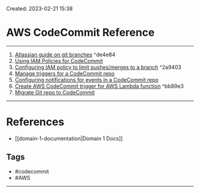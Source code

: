 Created: 2023-02-21 15:38
# AWS CodeCommit Reference
---
1. [Atlassian guide on git branches](https://www.atlassian.com/git/tutorials/using-branches) ^de4e84
2. [Using IAM Policies for CodeCommit](https://docs.aws.amazon.com/codecommit/latest/userguide/auth-and-access-control-iam-identity-based-access-control.html)
3. [Configuring IAM policy to limit pushes/merges to a branch](https://aws.amazon.com/blogs/devops/refining-access-to-branches-in-aws-codecommit/) ^2a9403
4. [Manage triggers for a CodeCommit repo](https://docs.aws.amazon.com/codecommit/latest/userguide/how-to-notify.html)
5. [Configuring notifications for events in a CodeCommit repo](https://docs.aws.amazon.com/codecommit/latest/userguide/how-to-repository-email.html)
6. [Create AWS CodeCommit trigger for AWS Lambda function](https://docs.aws.amazon.com/codecommit/latest/userguide/how-to-notify-lambda.html) ^bb89e3
7. [Migrate Git repo to CodeCommit](https://docs.aws.amazon.com/codecommit/latest/userguide/how-to-migrate-repository-existing.html)

---
# References
- [[domain-1-documentation|Domain 1 Docs]]

## Tags
- #codecommit
- #AWS
---